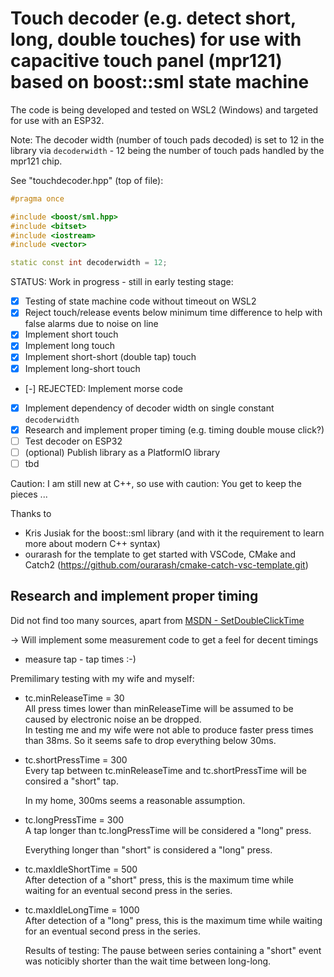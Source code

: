 # Touch decoder (e.g. detect short, long, double touches) for use with capacitive touch panel (mpr121) based on boost::sml state machine

The code is being developed and tested on WSL2 (Windows) and targeted for use with an ESP32.

Note: The decoder width (number of touch pads decoded) is set to 12 in the library via ```decoderwidth``` - 12 being the number of touch pads handled by the mpr121 chip.


See "touchdecoder.hpp" (top of file):
```c++
#pragma once

#include <boost/sml.hpp>
#include <bitset>
#include <iostream>
#include <vector>

static const int decoderwidth = 12;
```

STATUS: Work in progress - still in early testing stage: 
- [x] Testing of state machine code without timeout on WSL2
- [x] Reject touch/release events below minimum time difference to help with false alarms due to noise on line
- [x] Implement short touch
- [x] Implement long touch
- [x] Implement short-short (double tap) touch
- [x] Implement long-short touch
- [-] REJECTED: Implement morse code
- [x] Implement dependency of decoder width on single constant ```decoderwidth```
- [x] Research and implement proper timing (e.g. timing double mouse click?)
- [ ] Test decoder on ESP32
- [ ] (optional) Publish library as a PlatformIO library 
- [ ] tbd

Caution: I am still new at C++, so use with caution: You get to keep the pieces ...

Thanks to
- Kris Jusiak for the boost::sml library (and with it the requirement to learn more about modern C++ syntax)
- ourarash for the template to get started with VSCode, CMake and Catch2 (https://github.com/ourarash/cmake-catch-vsc-template.git)

## Research and implement proper timing

Did not find too many sources, apart from [MSDN - SetDoubleClickTime](https://docs.microsoft.com/en-us/windows/win32/api/winuser/nf-winuser-setdoubleclicktime)

-> Will implement some measurement code to get a feel for decent timings
- measure tap - tap times :-)

Premilimary testing with my wife and myself:

- tc.minReleaseTime = 30 </br>
All press times lower than minReleaseTime will be assumed to be caused by electronic noise an be dropped. </br>
In testing me and my wife were not able to produce faster press times than 38ms. So it seems safe to drop everything below 30ms.

- tc.shortPressTime = 300 </br>
Every tap between tc.minReleaseTime and tc.shortPressTime will be consired a "short" tap.

    In my home, 300ms seems a reasonable assumption.

- tc.longPressTime = 300 </br>
A tap longer than tc.longPressTime will be considered a "long" press.

    Everything longer than "short" is considered a "long" press.

- tc.maxIdleShortTime = 500</br>
After detection of a "short" press, this is the maximum time while waiting for an eventual second press in the series.

- tc.maxIdleLongTime = 1000</br>
After detection of a "long" press, this is the maximum time while waiting for an eventual second press in the series.

    Results of testing: The pause between series containing a "short" event was noticibly shorter than the wait time between long-long.

